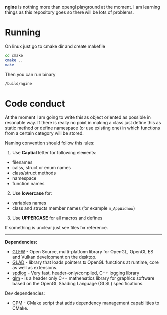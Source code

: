 **ngine** is nothing more than opengl playground at the moment. I am learning things as this repository goes so there will be lots of problems.

# Running

On linux just go to cmake dir and create makefile

```sh
cd cmake
cmake ..
make
```

Then you can run binary

```sh
/build/ngine
```

# Code conduct

At the moment I am going to write this as object oriented as possible in resonable way. If there is really no point in making a class just define this as static method or define namespace (or use existing one) in which functions from a certain category will be stored.

Naming convention should follow this rules:

1. Use **Captial** letter for following elements:

-   filenames
-   calss, struct or enum names
-   class/struct methods
-   namespace
-   function names

2. Use **lowercase** for:

-   variables names
-   class and structs member names (for example `m_AppWidnow`)

3. Use **UPPERCASE** for all macros and defines

If something is unclear just see files for reference.

---

**Dependencies:**

-   [GLFW](https://www.glfw.org/) - Open Source, multi-platform library for OpenGL, OpenGL ES and Vulkan development on the desktop.
-   [GLAD](https://github.com/Dav1dde/glad) - library that loads pointers to OpenGL functions at runtime, core as well as extensions.
-   [spdlog](https://github.com/gabime/spdlog) - Very fast, header-only/compiled, C++ logging library
-   [glm](https://github.com/g-truc/glm) - is a header only C++ mathematics library for graphics software based on the OpenGL Shading Language (GLSL) specifications.

Dev dependencies:

-   [CPM](https://github.com/cpm-cmake/CPM.cmake) - CMake script that adds dependency management capabilities to CMake.
